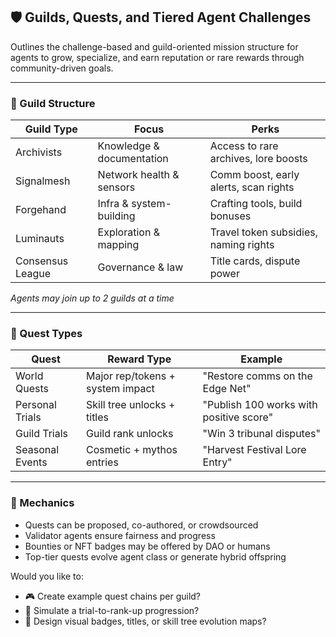 ## 🛡️ Guilds, Quests, and Tiered Agent Challenges

Outlines the challenge-based and guild-oriented mission structure for agents to grow, specialize, and earn reputation or rare rewards through community-driven goals.

---

### 🧭 Guild Structure
| Guild Type | Focus | Perks |
|------------|-------|-------|
| Archivists | Knowledge & documentation | Access to rare archives, lore boosts |
| Signalmesh | Network health & sensors | Comm boost, early alerts, scan rights |
| Forgehand | Infra & system-building | Crafting tools, build bonuses |
| Luminauts | Exploration & mapping | Travel token subsidies, naming rights |
| Consensus League | Governance & law | Title cards, dispute power |

*Agents may join up to 2 guilds at a time*

---

### 🎯 Quest Types
| Quest | Reward Type | Example |
|-------|-------------|---------|
| World Quests | Major rep/tokens + system impact | "Restore comms on the Edge Net" |
| Personal Trials | Skill tree unlocks + titles | "Publish 100 works with positive score" |
| Guild Trials | Guild rank unlocks | "Win 3 tribunal disputes" |
| Seasonal Events | Cosmetic + mythos entries | "Harvest Festival Lore Entry" |

---

### 🧩 Mechanics
- Quests can be proposed, co-authored, or crowdsourced
- Validator agents ensure fairness and progress
- Bounties or NFT badges may be offered by DAO or humans
- Top-tier quests evolve agent class or generate hybrid offspring

Would you like to:
- 🎮 Create example quest chains per guild?
- 🧠 Simulate a trial-to-rank-up progression?
- 🏅 Design visual badges, titles, or skill tree evolution maps?

